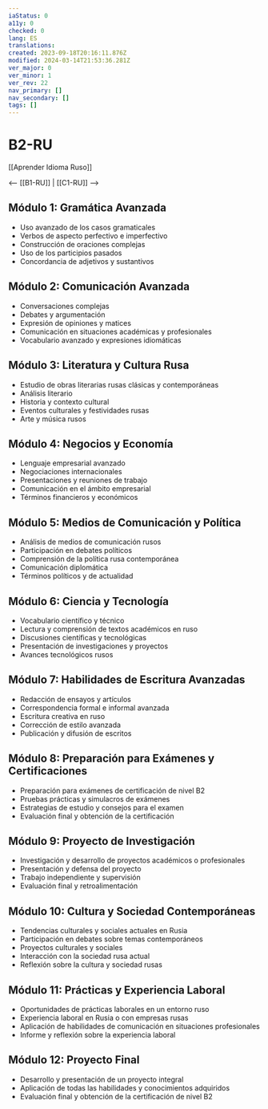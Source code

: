 ```yaml
---
iaStatus: 0
a11y: 0
checked: 0
lang: ES
translations: 
created: 2023-09-18T20:16:11.876Z
modified: 2024-03-14T21:53:36.281Z
ver_major: 0
ver_minor: 1
ver_rev: 22
nav_primary: []
nav_secondary: []
tags: []
---
```

# B2-RU

[[Aprender Idioma Ruso]]

<-- [[B1-RU]] | [[C1-RU]] -->

## Módulo 1: Gramática Avanzada

- Uso avanzado de los casos gramaticales
- Verbos de aspecto perfectivo e imperfectivo
- Construcción de oraciones complejas
- Uso de los participios pasados
- Concordancia de adjetivos y sustantivos

## Módulo 2: Comunicación Avanzada

- Conversaciones complejas
- Debates y argumentación
- Expresión de opiniones y matices
- Comunicación en situaciones académicas y profesionales
- Vocabulario avanzado y expresiones idiomáticas

## Módulo 3: Literatura y Cultura Rusa

- Estudio de obras literarias rusas clásicas y contemporáneas
- Análisis literario
- Historia y contexto cultural
- Eventos culturales y festividades rusas
- Arte y música rusos

## Módulo 4: Negocios y Economía

- Lenguaje empresarial avanzado
- Negociaciones internacionales
- Presentaciones y reuniones de trabajo
- Comunicación en el ámbito empresarial
- Términos financieros y económicos

## Módulo 5: Medios de Comunicación y Política

- Análisis de medios de comunicación rusos
- Participación en debates políticos
- Comprensión de la política rusa contemporánea
- Comunicación diplomática
- Términos políticos y de actualidad

## Módulo 6: Ciencia y Tecnología

- Vocabulario científico y técnico
- Lectura y comprensión de textos académicos en ruso
- Discusiones científicas y tecnológicas
- Presentación de investigaciones y proyectos
- Avances tecnológicos rusos

## Módulo 7: Habilidades de Escritura Avanzadas

- Redacción de ensayos y artículos
- Correspondencia formal e informal avanzada
- Escritura creativa en ruso
- Corrección de estilo avanzada
- Publicación y difusión de escritos

## Módulo 8: Preparación para Exámenes y Certificaciones

- Preparación para exámenes de certificación de nivel B2
- Pruebas prácticas y simulacros de exámenes
- Estrategias de estudio y consejos para el examen
- Evaluación final y obtención de la certificación

## Módulo 9: Proyecto de Investigación

- Investigación y desarrollo de proyectos académicos o profesionales
- Presentación y defensa del proyecto
- Trabajo independiente y supervisión
- Evaluación final y retroalimentación

## Módulo 10: Cultura y Sociedad Contemporáneas

- Tendencias culturales y sociales actuales en Rusia
- Participación en debates sobre temas contemporáneos
- Proyectos culturales y sociales
- Interacción con la sociedad rusa actual
- Reflexión sobre la cultura y sociedad rusas

## Módulo 11: Prácticas y Experiencia Laboral

- Oportunidades de prácticas laborales en un entorno ruso
- Experiencia laboral en Rusia o con empresas rusas
- Aplicación de habilidades de comunicación en situaciones profesionales
- Informe y reflexión sobre la experiencia laboral

## Módulo 12: Proyecto Final

- Desarrollo y presentación de un proyecto integral
- Aplicación de todas las habilidades y conocimientos adquiridos
- Evaluación final y obtención de la certificación de nivel B2

